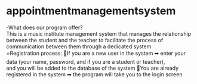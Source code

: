# appointmentmanagementsystem
-What does our program offer? 
<br>
This is a music institute management system that manages the relationship between the student and the teacher to facilitate the process of communication between them through a dedicated system
<br>
⭐Registration process:
   🌠If you are a new user in the system ➡ enter your data (your name, password, and if you are a student or teacher),<br> and you will be added to the database of the    system
   🌠You are already registered in the system ➡ the program will take you to the login screen
